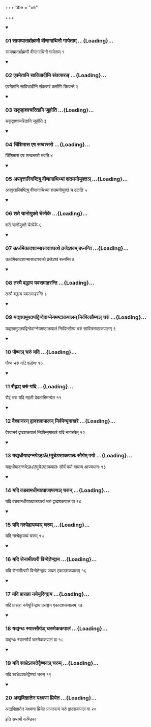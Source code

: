 +++
title = "०७"

+++

<div class="js_include" includetitle="true" newlevelforh1="3" unfilled="" url="/vedAH_yajuH/taittirIyam/sUtram/ApastambaH/shrautam/vishvAsa-prastutiH/20/07/01_sAyamprAtarbrAhmaNau_vINAgAthinau_gAyetAm.md">
<details open><summary><h3>01 सायम्प्रातर्ब्राह्मणौ वीणागाथिनौ गायेताम् ...{Loading}...</h3></summary>

सायम्प्रातर्ब्राह्मणौ वीणागाथिनौ गायेताम् १
</details>
</div>


<div class="js_include" includetitle="true" newlevelforh1="3" unfilled="" url="/vedAH_yajuH/taittirIyam/sUtram/ApastambaH/shrautam/vishvAsa-prastutiH/20/07/02_evametAni_sAvitrAdIni_saMvatsara~N.md">
<details open><summary><h3>02 एवमेतानि सावित्रादीनि संवत्सरङ् ...{Loading}...</h3></summary>

एवमेतानि सावित्रादीनि संवत्सरं कर्माणि क्रियन्ते २
</details>
</div>


<div class="js_include" includetitle="true" newlevelforh1="3" unfilled="" url="/vedAH_yajuH/taittirIyam/sUtram/ApastambaH/shrautam/vishvAsa-prastutiH/20/07/03_sakRdvAshvacharitAni_juhoti.md">
<details open><summary><h3>03 सकृद्वाश्वचरितानि जुहोति ...{Loading}...</h3></summary>

सकृद्वाश्वचरितानि जुहोति ३
</details>
</div>


<div class="js_include" includetitle="true" newlevelforh1="3" unfilled="" url="/vedAH_yajuH/taittirIyam/sUtram/ApastambaH/shrautam/vishvAsa-prastutiH/20/07/04_triMshimAsa_eSha_samvatsaro.md">
<details open><summary><h3>04 त्रिंशिमास एष सम्वत्सरो ...{Loading}...</h3></summary>

त्रिंशिमास एष सम्वत्सरो भवति ४
</details>
</div>


<div class="js_include" includetitle="true" newlevelforh1="3" unfilled="" url="/vedAH_yajuH/taittirIyam/sUtram/ApastambaH/shrautam/vishvAsa-prastutiH/20/07/05_apavRttAsviShTiShu_vINAgAthibhyAM_shatamanoyukta~n.md">
<details open><summary><h3>05 अपवृत्तास्विष्टिषु वीणागाथिभ्यां शतमनोयुक्तञ् ...{Loading}...</h3></summary>

अपवृत्तास्विष्टिषु वीणागाथिभ्यां शतमनोयुक्तं च ददाति ५
</details>
</div>


<div class="js_include" includetitle="true" newlevelforh1="3" unfilled="" url="/vedAH_yajuH/taittirIyam/sUtram/ApastambaH/shrautam/vishvAsa-prastutiH/20/07/06_shate_chAnoyukte_chetyeke.md">
<details open><summary><h3>06 शते चानोयुक्ते चेत्येके ...{Loading}...</h3></summary>

शते चानोयुक्ते चेत्येके ६
</details>
</div>


<div class="js_include" includetitle="true" newlevelforh1="3" unfilled="" url="/vedAH_yajuH/taittirIyam/sUtram/ApastambaH/shrautam/vishvAsa-prastutiH/20/07/07_UrdhvamekAdashAnmAsAdAshvatthe_vraje-shvam_badhnanti.md">
<details open><summary><h3>07 ऊर्ध्वमेकादशान्मासादाश्वत्थे व्रजेऽश्वम् बध्नन्ति ...{Loading}...</h3></summary>

ऊर्ध्वमेकादशान्मासादाश्वत्थे व्रजेऽश्वं बध्नन्ति ७
</details>
</div>


<div class="js_include" includetitle="true" newlevelforh1="3" unfilled="" url="/vedAH_yajuH/taittirIyam/sUtram/ApastambaH/shrautam/vishvAsa-prastutiH/20/07/08_tasmai_baddhAya_yavasamAharanti.md">
<details open><summary><h3>08 तस्मै बद्धाय यवसमाहरन्ति ...{Loading}...</h3></summary>

तस्मै बद्धाय यवसमाहरन्ति ८
</details>
</div>


<div class="js_include" includetitle="true" newlevelforh1="3" unfilled="" url="/vedAH_yajuH/taittirIyam/sUtram/ApastambaH/shrautam/vishvAsa-prastutiH/20/07/09_yadyashvamupatapadvindedAgneyamaShTAkapAlan_nirvapetsaumya~n_charuM.md">
<details open><summary><h3>09 यद्यश्वमुपतपद्विन्देदाग्नेयमष्टाकपालन् निर्वपेत्सौम्यञ् चरुं ...{Loading}...</h3></summary>

यद्यश्वमुपतपद्विन्देदाग्नेयमष्टाकपालं निर्वपेत्सौम्यं चरुं सावित्रमष्टाकपालम् ९
</details>
</div>


<div class="js_include" includetitle="true" newlevelforh1="3" unfilled="" url="/vedAH_yajuH/taittirIyam/sUtram/ApastambaH/shrautam/vishvAsa-prastutiH/20/07/10_pauShNa~n_charuM_yadi.md">
<details open><summary><h3>10 पौष्णञ् चरुं यदि ...{Loading}...</h3></summary>

पौष्णं चरुं यदि श्लोणः १०
</details>
</div>


<div class="js_include" includetitle="true" newlevelforh1="3" unfilled="" url="/vedAH_yajuH/taittirIyam/sUtram/ApastambaH/shrautam/vishvAsa-prastutiH/20/07/11_raudra~n_charuM_yadi.md">
<details open><summary><h3>11 रौद्रञ् चरुं यदि ...{Loading}...</h3></summary>

रौद्रं चरुं यदि महती देवताभिमन्येत ११
</details>
</div>


<div class="js_include" includetitle="true" newlevelforh1="3" unfilled="" url="/vedAH_yajuH/taittirIyam/sUtram/ApastambaH/shrautam/vishvAsa-prastutiH/20/07/12_vaishvAnaran_dvAdashakapAlan_nirvapenmRgAkhare.md">
<details open><summary><h3>12 वैश्वानरन् द्वादशकपालन् निर्वपेन्मृगाखरे ...{Loading}...</h3></summary>

वैश्वानरं द्वादशकपालं निर्वपेन्मृगाखरे यदि नागच्छेत् १२
</details>
</div>


<div class="js_include" includetitle="true" newlevelforh1="3" unfilled="" url="/vedAH_yajuH/taittirIyam/sUtram/ApastambaH/shrautam/vishvAsa-prastutiH/20/07/13_yadyadhIyAdagnaye-haOMmuche-ShTAkapAlaH_sauryam_payo.md">
<details open><summary><h3>13 यद्यधीयादग्नयेऽहॐ\!मुचेऽष्टाकपालः सौर्यम् पयो ...{Loading}...</h3></summary>

यद्यधीयादग्नयेऽहॐ\!मुचेऽष्टाकपालः सौर्यं पयो वायव्य आज्यभागः १३
</details>
</div>


<div class="js_include" includetitle="true" newlevelforh1="3" unfilled="" url="/vedAH_yajuH/taittirIyam/sUtram/ApastambaH/shrautam/vishvAsa-prastutiH/20/07/14_yadi_vaDabAmadhIyAtprAjApatya~n_charun.md">
<details open><summary><h3>14 यदि वडबामधीयात्प्राजापत्यञ् चरुन् ...{Loading}...</h3></summary>

यदि वडबामधीयात्प्राजापत्यं चरुं द्वादशकपालं वा १४
</details>
</div>


<div class="js_include" includetitle="true" newlevelforh1="3" unfilled="" url="/vedAH_yajuH/taittirIyam/sUtram/ApastambaH/shrautam/vishvAsa-prastutiH/20/07/15_yadi_nashyedvAyavya~n_charum.md">
<details open><summary><h3>15 यदि नश्येद्वायव्यञ् चरुम् ...{Loading}...</h3></summary>

यदि नश्येद्वायव्यं चरुम् १५
</details>
</div>


<div class="js_include" includetitle="true" newlevelforh1="3" unfilled="" url="/vedAH_yajuH/taittirIyam/sUtram/ApastambaH/shrautam/vishvAsa-prastutiH/20/07/16_yadi_senAmItvarI_vindetendrAya.md">
<details open><summary><h3>16 यदि सेनामीत्वरी विन्देतेन्द्राय ...{Loading}...</h3></summary>

यदि सेनामीत्वरी विन्देतेन्द्राय जयत एकादशकपालम् १६
</details>
</div>


<div class="js_include" includetitle="true" newlevelforh1="3" unfilled="" url="/vedAH_yajuH/taittirIyam/sUtram/ApastambaH/shrautam/vishvAsa-prastutiH/20/07/17_yadi_prAsahA_nayeyurindrAya.md">
<details open><summary><h3>17 यदि प्रासहा नयेयुरिन्द्राय ...{Loading}...</h3></summary>

यदि प्रासहा नयेयुरिन्द्राय प्रसह्वन एकादशकपालम् १७
</details>
</div>


<div class="js_include" includetitle="true" newlevelforh1="3" unfilled="" url="/vedAH_yajuH/taittirIyam/sUtram/ApastambaH/shrautam/vishvAsa-prastutiH/20/07/18_yadyandhaH_syAtsaurya~n_charumekakapAlaM.md">
<details open><summary><h3>18 यद्यन्धः स्यात्सौर्यञ् चरुमेककपालं ...{Loading}...</h3></summary>

यद्यन्धः स्यात्सौर्यं चरुमेककपालं वा १८
</details>
</div>


<div class="js_include" includetitle="true" newlevelforh1="3" unfilled="" url="/vedAH_yajuH/taittirIyam/sUtram/ApastambaH/shrautam/vishvAsa-prastutiH/20/07/19_yadi_shvabhre-vapatedvaiShNava~n_charum.md">
<details open><summary><h3>19 यदि श्वभ्रेऽवपतेद्वैष्णवञ् चरुम् ...{Loading}...</h3></summary>

यदि श्वभ्रेऽवपतेद्वैष्णवं चरुम् १९
</details>
</div>


<div class="js_include" includetitle="true" newlevelforh1="3" unfilled="" url="/vedAH_yajuH/taittirIyam/sUtram/ApastambaH/shrautam/vishvAsa-prastutiH/20/07/20_adyavijnAtena_yaxmaNA_mriyeta.md">
<details open><summary><h3>20 अद्यविज्ञातेन यक्ष्मणा म्रियेत ...{Loading}...</h3></summary>

अद्यविज्ञातेन यक्ष्मणा म्रियेत प्राजापत्यं चरुं द्वादशकपालं वा २०
</details>
</div>



  
इति सप्तमी कण्डिका 
